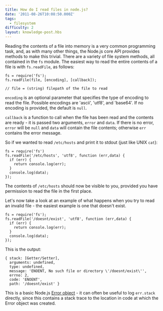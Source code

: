 ```yaml
---
title: How do I read files in node.js?
date: '2011-08-26T10:08:50.000Z'
tags:
  - filesystem
difficulty: 2
layout: knowledge-post.hbs
---
```


Reading the contents of a file into memory is a very common programming task, and, as with many other things, the Node.js core API provides methods to make this trivial.  There are a variety of file system methods, all contained in the `fs` module.  The easiest way to read the entire contents of a file is with `fs.readFile`, as follows:

    fs = require('fs');
    fs.readFile(file, [encoding], [callback]);

    // file = (string) filepath of the file to read

`encoding` is an optional parameter that specifies the type of encoding to read the file. Possible encodings are 'ascii', 'utf8', and 'base64'. If no encoding is provided, the default is `null`.

`callback` is a function to call when the file has been read and the contents are ready - it is passed two arguments, `error` and `data`.  If there is no error, `error` will be `null` and `data` will contain the file contents; otherwise `err` contains the error message.

So if we wanted to read `/etc/hosts` and print it to stdout (just like UNIX `cat`):

    fs = require('fs')
    fs.readFile('/etc/hosts', 'utf8', function (err,data) {
      if (err) {
        return console.log(err);
      }
      console.log(data);
    });

The contents of `/etc/hosts` should now be visible to you, provided you have permission to read the file in the first place.

Let's now take a look at an example of what happens when you try to read an invalid file - the easiest example is one that doesn't exist.

    fs = require('fs');
    fs.readFile('/doesnt/exist', 'utf8', function (err,data) {
      if (err) {
        return console.log(err);
      }
      console.log(data);
    });

This is the output:

    { stack: [Getter/Setter],
      arguments: undefined,
      type: undefined,
      message: 'ENOENT, No such file or directory \'/doesnt/exist\'',
      errno: 2,
      code: 'ENOENT',
      path: '/doesnt/exist' }

This is a basic Node.js [Error object](/what-is-the-error-object) - it can often be useful to log `err.stack` directly, since this contains a stack trace to the location in code at which the Error object was created.
